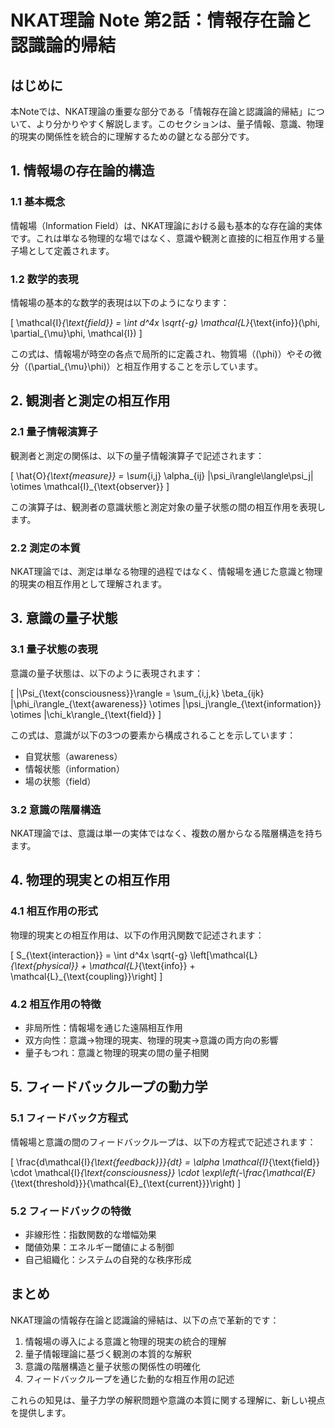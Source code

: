 # NKAT理論 Note 第2話：情報存在論と認識論的帰結

## はじめに

本Noteでは、NKAT理論の重要な部分である「情報存在論と認識論的帰結」について、より分かりやすく解説します。このセクションは、量子情報、意識、物理的現実の関係性を統合的に理解するための鍵となる部分です。

## 1. 情報場の存在論的構造

### 1.1 基本概念

情報場（Information Field）は、NKAT理論における最も基本的な存在論的実体です。これは単なる物理的な場ではなく、意識や観測と直接的に相互作用する量子場として定義されます。

### 1.2 数学的表現

情報場の基本的な数学的表現は以下のようになります：

\[
\mathcal{I}_{\text{field}} = \int d^4x \sqrt{-g} \mathcal{L}_{\text{info}}(\phi, \partial_{\mu}\phi, \mathcal{I})
\]

この式は、情報場が時空の各点で局所的に定義され、物質場（\(\phi\)）やその微分（\(\partial_{\mu}\phi\)）と相互作用することを示しています。

## 2. 観測者と測定の相互作用

### 2.1 量子情報演算子

観測者と測定の関係は、以下の量子情報演算子で記述されます：

\[
\hat{O}_{\text{measure}} = \sum_{i,j} \alpha_{ij} |\psi_i\rangle\langle\psi_j| \otimes \mathcal{I}_{\text{observer}}
\]

この演算子は、観測者の意識状態と測定対象の量子状態の間の相互作用を表現します。

### 2.2 測定の本質

NKAT理論では、測定は単なる物理的過程ではなく、情報場を通じた意識と物理的現実の相互作用として理解されます。

## 3. 意識の量子状態

### 3.1 量子状態の表現

意識の量子状態は、以下のように表現されます：

\[
|\Psi_{\text{consciousness}}\rangle = \sum_{i,j,k} \beta_{ijk} |\phi_i\rangle_{\text{awareness}} \otimes |\psi_j\rangle_{\text{information}} \otimes |\chi_k\rangle_{\text{field}}
\]

この式は、意識が以下の3つの要素から構成されることを示しています：
- 自覚状態（awareness）
- 情報状態（information）
- 場の状態（field）

### 3.2 意識の階層構造

NKAT理論では、意識は単一の実体ではなく、複数の層からなる階層構造を持ちます。

## 4. 物理的現実との相互作用

### 4.1 相互作用の形式

物理的現実との相互作用は、以下の作用汎関数で記述されます：

\[
S_{\text{interaction}} = \int d^4x \sqrt{-g} \left[\mathcal{L}_{\text{physical}} + \mathcal{L}_{\text{info}} + \mathcal{L}_{\text{coupling}}\right]
\]

### 4.2 相互作用の特徴

- 非局所性：情報場を通じた遠隔相互作用
- 双方向性：意識→物理的現実、物理的現実→意識の両方向の影響
- 量子もつれ：意識と物理的現実の間の量子相関

## 5. フィードバックループの動力学

### 5.1 フィードバック方程式

情報場と意識の間のフィードバックループは、以下の方程式で記述されます：

\[
\frac{d\mathcal{I}_{\text{feedback}}}{dt} = \alpha \mathcal{I}_{\text{field}} \cdot \mathcal{I}_{\text{consciousness}} \cdot \exp\left(-\frac{\mathcal{E}_{\text{threshold}}}{\mathcal{E}_{\text{current}}}\right)
\]

### 5.2 フィードバックの特徴

- 非線形性：指数関数的な増幅効果
- 閾値効果：エネルギー閾値による制御
- 自己組織化：システムの自発的な秩序形成

## まとめ

NKAT理論の情報存在論と認識論的帰結は、以下の点で革新的です：

1. 情報場の導入による意識と物理的現実の統合的理解
2. 量子情報理論に基づく観測の本質的な解釈
3. 意識の階層構造と量子状態の関係性の明確化
4. フィードバックループを通じた動的な相互作用の記述

これらの知見は、量子力学の解釈問題や意識の本質に関する理解に、新しい視点を提供します。 